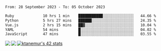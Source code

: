 <!--START_SECTION:waka-->

```txt
From: 28 September 2023 - To: 05 October 2023

Ruby             10 hrs 1 min    ███████████░░░░░░░░░░░░░░   44.66 %
Python           5 hrs 27 mins   ██████░░░░░░░░░░░░░░░░░░░   24.35 %
Vue.js           2 hrs 15 mins   ██▓░░░░░░░░░░░░░░░░░░░░░░   10.04 %
YAML             54 mins         █░░░░░░░░░░░░░░░░░░░░░░░░   04.02 %
JavaScript       47 mins         █░░░░░░░░░░░░░░░░░░░░░░░░   03.55 %
```

<!--END_SECTION:waka-->
<a href="https://github.com/anuraghazra/github-readme-stats">
  <img align="left" src="https://github-readme-stats.vercel.app/api?username=Tanesan&count_private=true&show_icons=true" />
<img align="left" src="https://github-readme-stats.vercel.app/api/top-langs/?username=Tanesan" />
</a>

[![ktanemur's 42 stats](https://badge42.vercel.app/api/v2/cl1wslf6s002109l771rng2w8/stats?cursusId=21&coalitionId=62)](https://github.com/JaeSeoKim/badge42)

